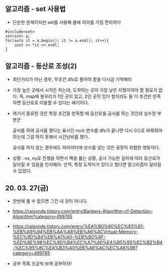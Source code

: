## 알고리즘 - set 사용법

 - 단순한 문제이지만 set를 사용해 봄에 의의를 가짐 편리하다
 ```
 #include<set>
 set<int> a;
 for(auto it = a.begin(); it != a.end(); it++){
     cout << *it << endl;
 }
 ```


## 알고리즘 - 등산로 조성(2)

 - 최단거리가 아닌 경우, 무조건 dfs로 풀어야 함을 다시금 기억해라

 - 가장 높은 곳에서 시작은 하는데, 도착하는 곳이 가장 낮은 지형이여야 할 필요가 없다.
   즉, map에 봉우리가 1인 곳이 있고, 2인 곳이 있다 할지라도 둘 다 조건만 만족하면 등산로로 이용할 수 있다는 얘기이다.

 - 여기서 중요한 것은 특정 조건을 만족할 때 등산로를 공사를 하는 것인데 실수한 부분은

   공사를 하여 공사를 했다는 표시인 rock 변수를 dfs가 끝나면 다시 0으로 바꿔줘야 하는데 그걸 하지 못해서 시간낭비를 했다.

   공사를 하지 않는 경우에도 파라미터에 상수를 넣는 것은 굉장히 위험한 행동이다.

 - 상황 : nx, ny로 진행을 하면서 벽을 뚫는 상황, 공사 가능한 깊이에 따라 등산로가 달라질 수 있음을 인지해라.
   만약, 특정 도착지가 있다고 했다면 알고리즘이 달라질 수 있었다.



## 20. 03. 27(금)
 - 한번에 풀 수 없으면 그건 내 것이 아니다.
 - https://raisonde.tistory.com/entry/Bankers-Algorithm-cf-Detection-Algorithm?category=499785
 - https://raisonde.tistory.com/entry/%EA%B0%80%EC%83%81-%EB%A9%94%EB%AA%A8%EB%A6%ACVirtual-Memory-%EC%9D%B4%EB%A1%A0-%EB%B0%8F-%ED%8E%98%EC%9D%B4%EC%A7%80%EA%B5%90%EC%B2%B4-%EC%95%8C%EA%B3%A0%EB%A6%AC%EC%A6%98?category=499785

 - 공부 목록 조금씩 보며 공부하자!